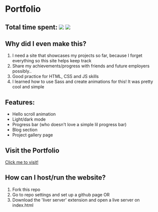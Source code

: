 # Portfolio

## Total time spent: ![](https://hackatime-badge.hackclub.com/U08PZBEU4C9/portfolio-2025-haya-rahamasif) ![](https://hackatime-badge.hackclub.com/U08PZBEU4C9/portfolio-2025)

## Why did I even make this?
1. I need a site that showcases my projects so far, because I forget everything so this site helps keep track
2. Share my achievements/progress with friends and future employers possibly..
3. Good practice for HTML, CSS and JS skills
4. I learned how to use Sass and create animations for this! It was pretty cool and simple

## Features:
- Hello scroll animation
- Light/dark mode
- Progress bar (who doesn't love a simple lil progress bar)
- Blog section
- Project gallery page

## Visit the Portfolio
[Click me to visit!](https://portfolio-2025-livid-beta.vercel.app/)

## How can I host/run the website?
1. Fork this repo
2. Go to repo settings and set up a github page
   OR
3. Download the 'liver server' extension and open a live server on index.html
